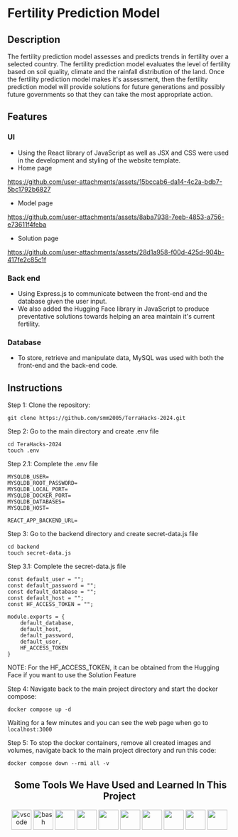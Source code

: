 # Fertility Prediction Model

## Description

The fertility prediction model assesses and predicts trends in fertility over a selected country. The fertility prediction model evaluates the level of fertility based on soil quality, climate and the rainfall distribution of the land. Once the fertility prediction model makes it's assessment, then the fertility prediction model will provide solutions for future generations and possibly future governments so that they can take the most appropriate action.

## Features

### UI

- Using the React library of JavaScript as well as JSX and CSS were used in the development and styling of the website template.
- Home page

https://github.com/user-attachments/assets/15bccab6-da14-4c2a-bdb7-5bc1792b6827

- Model page

https://github.com/user-attachments/assets/8aba7938-7eeb-4853-a756-e73611f4feba

- Solution page

https://github.com/user-attachments/assets/28d1a958-f00d-425d-904b-417fe2c85c1f


### Back end 

- Using Express.js to communicate between the front-end and the database given the user input.
- We also added the Hugging Face library in JavaScript to produce preventative solutions towards helping an area maintain it's current fertility.

### Database

- To store, retrieve and manipulate data, MySQL was used with both the front-end and the back-end code. 

## Instructions

Step 1: Clone the repository:

```
git clone https://github.com/smm2005/TerraHacks-2024.git
```

Step 2: Go to the main directory and create .env file

```
cd TeraHacks-2024
touch .env
```

Step 2.1: Complete the .env file 

```
MYSQLDB_USER=
MYSQLDB_ROOT_PASSWORD=
MYSQLDB_LOCAL_PORT=
MYSQLDB_DOCKER_PORT=
MYSQLDB_DATABASES=
MYSQLDB_HOST=

REACT_APP_BACKEND_URL=
```

Step 3: Go to the backend directory and create secret-data.js file 

```
cd backend
touch secret-data.js
```

Step 3.1: Complete the secret-data.js file

```
const default_user = "";
const default_password = "";
const default_database = "";
const default_host = "";
const HF_ACCESS_TOKEN = "";

module.exports = {
    default_database,
    default_host,
    default_password,
    default_user, 
    HF_ACCESS_TOKEN
}
```

NOTE: For the HF_ACCESS_TOKEN, it can be obtained from the Hugging Face if you want to use the Solution Feature

Step 4: Navigate back to the main project directory and start the docker compose:

```
docker compose up -d
```

Waiting for a few minutes and you can see the web page when go to ```localhost:3000```

Step 5: To stop the docker containers, remove all created images and volumes, navigate back to the main project directory and run this code:

```
docker compose down --rmi all -v
```



<h2 align="center"> &nbsp;Some Tools We Have Used and Learned In This Project</h2>
<p align="center">
<img src="https://cdn.jsdelivr.net/gh/devicons/devicon/icons/vscode/vscode-original.svg" alt="vscode" width="45" height="45"/>
<img src="https://cdn.jsdelivr.net/gh/devicons/devicon/icons/bash/bash-original.svg" alt="bash" width="45" height="45"/>
<img src="https://cdn.jsdelivr.net/gh/devicons/devicon@latest/icons/express/express-original.svg" width="45" height="45"/>
<img src="https://cdn.jsdelivr.net/gh/devicons/devicon@latest/icons/javascript/javascript-original.svg" width="45" height="45"/>
<img src="https://cdn.jsdelivr.net/gh/devicons/devicon@latest/icons/css3/css3-original.svg" width="45" height="45"/>
<img src="https://cdn.jsdelivr.net/gh/devicons/devicon@latest/icons/docker/docker-original-wordmark.svg" width="45" height="45"/>
<img src="https://cdn.jsdelivr.net/gh/devicons/devicon@latest/icons/mysql/mysql-original-wordmark.svg" width="45" height="45"/>
<img src="https://cdn.jsdelivr.net/gh/devicons/devicon@latest/icons/react/react-original.svg" width="45" height="45"/>
<img src="https://cdn.jsdelivr.net/gh/devicons/devicon@latest/icons/nodejs/nodejs-plain-wordmark.svg" width="45" height="45"/>
<img src="https://cdn.jsdelivr.net/gh/devicons/devicon@latest/icons/git/git-plain-wordmark.svg" width="45" height="45"/>









